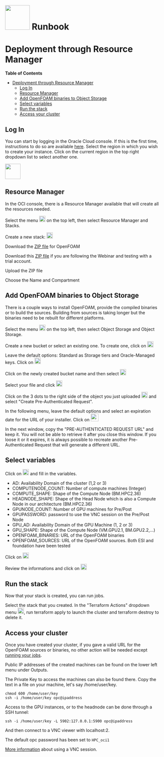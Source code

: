 # <img src="https://github.com/oci-hpc/oci-hpc-runbook-openfoam/blob/master/images/openfoam.png" height="80"> Runbook



# Deployment through Resource Manager

**Table of Contents**
- [Deployment through Resource Manager](#deployment-through-resource-manager)
  - [Log In](#log-in)
  - [Resource Manager](#resource-manager)
  - [Add OpenFOAM binaries to Object Storage](#add-openfoam-binaries-to-object-storage)
  - [Select variables](#select-variables)
  - [Run the stack](#run-the-stack)
  - [Access your cluster](#access-your-cluster)
  

## Log In
You can start by logging in the Oracle Cloud console. If this is the first time, instructions to do so are available [here](https://docs.cloud.oracle.com/iaas/Content/GSG/Tasks/signingin.htm).
Select the region in which you wish to create your instance. Click on the current region in the top right dropdown list to select another one. 

<img src="https://github.com/oci-hpc/oci-hpc-runbook-shared/blob/master/images/Region.png" height="50">

## Resource Manager
In the OCI console, there is a Resource Manager available that will create all the resources needed. 

Select the menu <img src="https://github.com/oci-hpc/oci-hpc-runbook-shared/blob/master/images/menu.png" height="20"> on the top left, then select Resource Manager and Stacks. 

Create a new stack: <img src="https://github.com/oci-hpc/oci-hpc-runbook-shared/blob/master/images/stack.png" height="20">

Download the [ZIP file](https://github.com/oci-hpc/oci-hpc-runbook-openfoam/raw/master/Resources/openfoam.zip) for OpenFOAM

Download this [ZIP file](https://github.com/oci-hpc/oci-hpc-runbook-openfoam/raw/master/Resources/openfoam_demo.zip) if you are following the Webinar and testing with a trial account.

Upload the ZIP file

Choose the Name and Compartment

## Add OpenFOAM binaries to Object Storage

There is a couple ways to install OpenFOAM, provide the compiled binaries or to build the sources. Building from sources is taking longer but the binaries need to be rebuilt for different platforms.

Select the menu <img src="https://github.com/oci-hpc/oci-hpc-runbook-shared/blob/master/images/menu.png" height="20"> on the top left, then select Object Storage and Object Storage.

Create a new bucket or select an existing one. To create one, click on <img src="https://github.com/oci-hpc/oci-hpc-runbook-shared/blob/master/images/create_bucket.png" height="20">

Leave the default options: Standard as Storage tiers and Oracle-Managed keys. Click on <img src="https://github.com/oci-hpc/oci-hpc-runbook-shared/blob/master/images/create_bucket.png" height="20">

Click on the newly created bucket name and then select <img src="https://github.com/oci-hpc/oci-hpc-runbook-shared/blob/master/images/upload_object.png" height="20">

Select your file and click <img src="https://github.com/oci-hpc/oci-hpc-runbook-shared/blob/master/images/upload_object.png" height="20">

Click on the 3 dots to the right side of the object you just uploaded <img src="https://github.com/oci-hpc/oci-hpc-runbook-shared/blob/master/images/3dots.png" height="20"> and select "Create Pre-Authenticated Request". 

In the following menu, leave the default options and select an expiration date for the URL of your installer. Click on  <img src="https://github.com/oci-hpc/oci-hpc-runbook-shared/blob/master/images/pre_auth.png" height="25">

In the next window, copy the "PRE-AUTHENTICATED REQUEST URL" and keep it. You will not be able to retrieve it after you close this window. If you loose it or it expires, it is always possible to recreate another Pre-Authenticated Request that will generate a different URL. 


## Select variables

Click on <img src="https://github.com/oci-hpc/oci-hpc-runbook-shared/blob/master/images/next.png" height="20"> and fill in the variables. 

* AD: Availability Domain of the cluster (1,2 or 3)
* COMPUTENODE_COUNT: Number of compute machines (Integer)
* COMPUTE_SHAPE: Shape of the Compute Node (BM.HPC2.36)
* HEADNODE_SHAPE: Shape of the Head Node which is also a Compute Node in our architecture (BM.HPC2.36)
* GPUNODE_COUNT: Number of GPU machines for Pre/Post
* GPUPASSWORD: password to use the VNC session on the Pre/Post Node
* GPU_AD: Availability Domain of the GPU Machine (1, 2 or 3)
* GPU_SHAPE: Shape of the Compute Node (VM.GPU2.1, BM.GPU2.2,...)
* OPENFOAM_BINARIES: URL of the OpenFOAM binaries
* OPENFOAM_SOURCES: URL of the OpenFOAM sources. Both ESI and foundation have been tested

Click on <img src="https://github.com/oci-hpc/oci-hpc-runbook-shared/blob/master/images/next.png" height="20">

Review the informations and click on <img src="https://github.com/oci-hpc/oci-hpc-runbook-shared/blob/master/images/create.png" height="20">

## Run the stack

Now that your stack is created, you can run jobs. 

Select the stack that you created.
In the "Terraform Actions" dropdown menu <img src="https://github.com/oci-hpc/oci-hpc-runbook-shared/blob/master/images/tf_actions.png" height="20">, run terraform apply to launch the cluster and terraform destroy to delete it. 

## Access your cluster

Once you have created your cluster, if you gave a valid URL for the OpenFOAM sources or binaries, no other action will be needed except [running your jobs](https://github.com/oci-hpc/oci-hpc-runbook-openfoam#running-the-application).

Public IP addresses of the created machines can be found on the lower left menu under Outputs. 

The Private Key to access the machines can also be found there. Copy the text in a file on your machine, let's say /home/user/key. 

```
chmod 600 /home/user/key
ssh -i /home/user/key opc@ipaddress
```

Access to the GPU instances, or to the headnode can be done through a SSH tunnel:

```
ssh -i /home/user/key -L 5902:127.0.0.1:5900 opc@ipaddress
```

And then connect to a VNC viewer with localhost:2.

The default opc password has been set to `HPC_oci1`

[More information](https://github.com/oci-hpc/oci-hpc-runbook-openfoam/blob/master/Documentation/ManualDeployment.md#accessing-a-vnc) about using a VNC session. 



